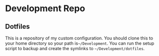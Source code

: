 Development Repo
================

Dotfiles
--------
This is a repository of my custom configuration.  You should clone this to your home directory so your path 
is`~/Development`.  You can run the setup script to backup and create the symlinks to `~/Development/dotfiles`.
